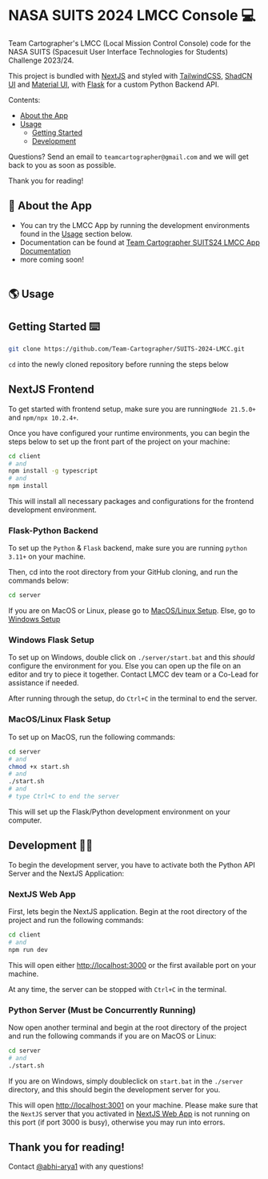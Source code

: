 # NASA SUITS 2024 LMCC Console :computer:

Team Cartographer's LMCC (Local Mission Control Console) code for the NASA SUITS (Spacesuit User Interface Technologies for Students) Challenge 2023/24. <br>

This project is bundled with [NextJS](https://nextjs.org/) and styled with [TailwindCSS](https://tailwindcss.com/), [ShadCN UI](https://ui.shadcn.com/) and [Material UI](https://mui.com/), with [Flask](https://flask.palletsprojects.com/en/3.0.x/) for a custom Python Backend API.

Contents:

- [About the App](#rocket-about-the-app)
- [Usage](#earth_americas-usage)
  - [Getting Started](#getting-started-keyboard)
  - [Development](#development-technologist)

Questions? Send an email to `teamcartographer@gmail.com` and we will get back to you as soon as possible.

Thank you for reading!

## :rocket: About the App

- You can try the LMCC App by running the development environments found in the [Usage](#earth_americas-usage) section below.
- Documentation can be found at [Team Cartographer SUITS24 LMCC App Documentation](https://drive.google.com/drive/folders/1yhpCCvDxDdY3s0cky-qRmtXiPUFmtyzn?usp=sharing)
- more coming soon!<br><br>

## :earth_americas: Usage

## Getting Started :keyboard:

```bash
git clone https://github.com/Team-Cartographer/SUITS-2024-LMCC.git
```

`cd` into the newly cloned repository before running the steps below

## NextJS Frontend

To get started with frontend setup, make sure you are running`Node 21.5.0+` and `npm/npx 10.2.4+`.

Once you have configured your runtime environments, you can begin the steps below to set up the front part of the project on your machine:

```bash
cd client
# and
npm install -g typescript
# and
npm install
```

This will install all necessary packages and configurations for the frontend development environment.

### Flask-Python Backend

To set up the `Python` & `Flask` backend, make sure you are running `python 3.11+` on your machine.

Then, cd into the root directory from your GitHub cloning, and run the commands below:

```bash
cd server
```

If you are on MacOS or Linux, please go to [MacOS/Linux Setup](#macoslinux-flask-setup). Else, go to [Windows Setup](#windows-flask-setup)

### Windows Flask Setup

To set up on Windows, double click on `./server/start.bat` and this _should_ configure the environment for you. Else you can open up the file on an editor and try to piece it together. Contact LMCC dev team or a Co-Lead for assistance if needed.

After running through the setup, do `Ctrl+C` in the terminal to end the server.

### MacOS/Linux Flask Setup

To set up on MacOS, run the following commands:

```bash
cd server
# and
chmod +x start.sh
# and
./start.sh
# and
# type Ctrl+C to end the server
```

This will set up the Flask/Python development environment on your computer.

## Development :technologist:

To begin the development server, you have to activate both the Python API Server and the NextJS Application:

### NextJS Web App

First, lets begin the NextJS application. Begin at the root directory of the project and run the following commands:

```bash
cd client
# and
npm run dev
```

This will open either [http://localhost:3000](http://localhost:3000) or the first available port on your machine.

At any time, the server can be stopped with `Ctrl+C` in the terminal.

### Python Server (Must be Concurrently Running)

Now open another terminal and begin at the root directory of the project and run the following commands if you are on MacOS or Linux:

```bash
cd server
# and
./start.sh
```

If you are on Windows, simply doubleclick on `start.bat` in the `./server` directory, and this should begin the development server for you.

This will open [http://localhost:3001](http://localhost:3001) on your machine. Please make sure that the `NextJS` server that you activated in [NextJS Web App](#nextjs-web-app) is not running on this port (if port 3000 is busy), otherwise you may run into errors.

## Thank you for reading!

Contact [@abhi-arya1](https://github.com/abhi-arya1) with any questions!
